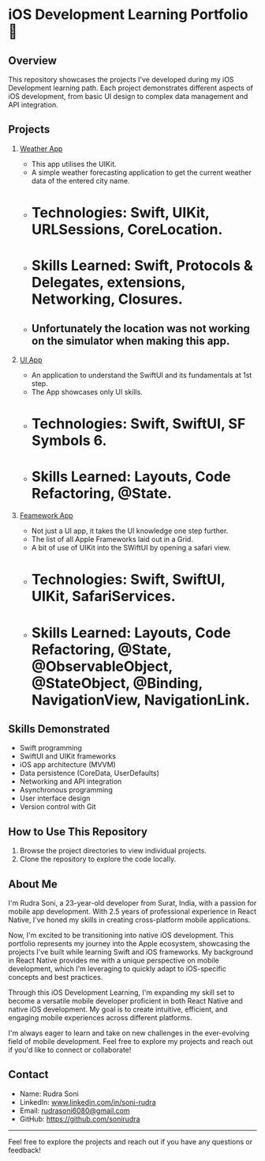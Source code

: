 # iOS Development Learning Portfolio 🚀

## Overview
This repository showcases the projects I've developed during my iOS Development learning path. Each project demonstrates different aspects of iOS development, from basic UI design to complex data management and API integration.

## Projects

1. [Weather App](./Clima)
   - This app utilises the UIKit.
   - A simple weather forecasting application to get the current weather data of the entered city name.
   - # Technologies: Swift, UIKit, URLSessions, CoreLocation.
   - # Skills Learned: Swift, Protocols & Delegates, extensions, Networking, Closures.
   - ## Unfortunately the location was not working on the simulator when making this app.
  
2. [UI App](./SwiftUi-WeatherApp)
   - An application to understand the SwiftUI and its fundamentals at 1st step.
   - The App showcases only UI skills.
   - # Technologies: Swift, SwiftUI, SF Symbols 6.
   - # Skills Learned: Layouts, Code Refactoring, @State.
  
3. [Feamework App](./FrameworksGrid)
   - Not just a UI app, it takes the UI knowledge one step further.
   - The list of all Apple Frameworks laid out in a Grid.
   - A bit of use of UIKit into the SWiftUI by opening a safari view.
   - # Technologies: Swift, SwiftUI, UIKit, SafariServices.
   - # Skills Learned: Layouts, Code Refactoring, @State, @ObservableObject, @StateObject, @Binding, NavigationView, NavigationLink.


## Skills Demonstrated

- Swift programming
- SwiftUI and UIKit frameworks
- iOS app architecture (MVVM)
- Data persistence (CoreData, UserDefaults)
- Networking and API integration
- Asynchronous programming
- User interface design
- Version control with Git

## How to Use This Repository

1. Browse the project directories to view individual projects.
2. Clone the repository to explore the code locally.

## About Me

I'm Rudra Soni, a 23-year-old developer from Surat, India, with a passion for mobile app development. With 2.5 years of professional experience in React Native, I've honed my skills in creating cross-platform mobile applications.

Now, I'm excited to be transitioning into native iOS development. This portfolio represents my journey into the Apple ecosystem, showcasing the projects I've built while learning Swift and iOS frameworks. My background in React Native provides me with a unique perspective on mobile development, which I'm leveraging to quickly adapt to iOS-specific concepts and best practices.

Through this iOS Development Learning, I'm expanding my skill set to become a versatile mobile developer proficient in both React Native and native iOS development. My goal is to create intuitive, efficient, and engaging mobile experiences across different platforms.

I'm always eager to learn and take on new challenges in the ever-evolving field of mobile development. Feel free to explore my projects and reach out if you'd like to connect or collaborate!

## Contact

- Name: Rudra Soni
- LinkedIn: www.linkedin.com/in/soni-rudra
- Email: rudrasoni6080@gmail.com
- GitHub: https://github.com/sonirudra

---

Feel free to explore the projects and reach out if you have any questions or feedback!
